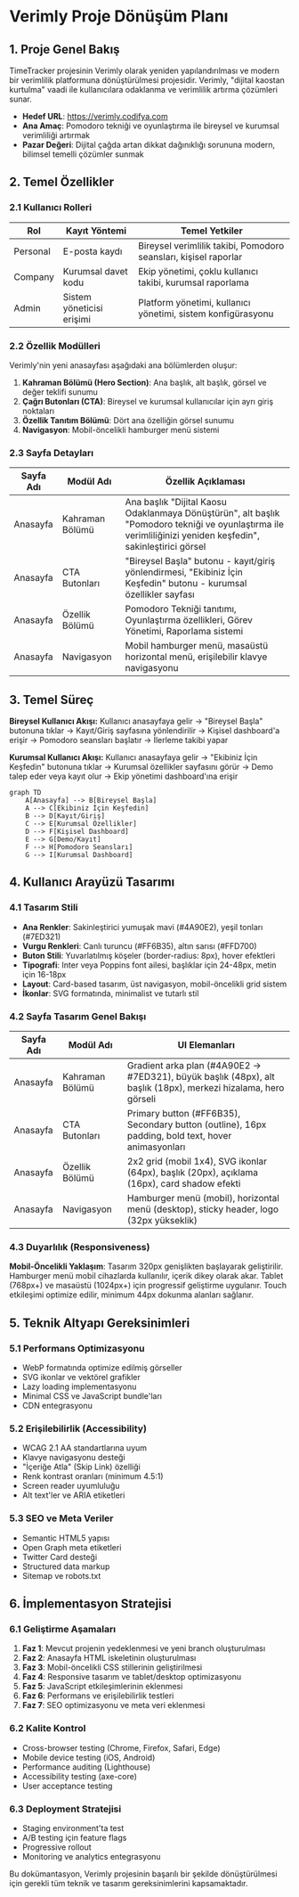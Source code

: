# Verimly Proje Dönüşüm Planı

## 1. Proje Genel Bakış
TimeTracker projesinin Verimly olarak yeniden yapılandırılması ve modern bir verimlilik platformuna dönüştürülmesi projesidir. Verimly, "dijital kaostan kurtulma" vaadi ile kullanıcılara odaklanma ve verimlilik artırma çözümleri sunar.

- **Hedef URL**: https://verimly.codifya.com
- **Ana Amaç**: Pomodoro tekniği ve oyunlaştırma ile bireysel ve kurumsal verimliliği artırmak
- **Pazar Değeri**: Dijital çağda artan dikkat dağınıklığı sorununa modern, bilimsel temelli çözümler sunmak

## 2. Temel Özellikler

### 2.1 Kullanıcı Rolleri

| Rol | Kayıt Yöntemi | Temel Yetkiler |
|-----|---------------|----------------|
| Personal | E-posta kaydı | Bireysel verimlilik takibi, Pomodoro seansları, kişisel raporlar |
| Company | Kurumsal davet kodu | Ekip yönetimi, çoklu kullanıcı takibi, kurumsal raporlama |
| Admin | Sistem yöneticisi erişimi | Platform yönetimi, kullanıcı yönetimi, sistem konfigürasyonu |

### 2.2 Özellik Modülleri

Verimly'nin yeni anasayfası aşağıdaki ana bölümlerden oluşur:

1. **Kahraman Bölümü (Hero Section)**: Ana başlık, alt başlık, görsel ve değer teklifi sunumu
2. **Çağrı Butonları (CTA)**: Bireysel ve kurumsal kullanıcılar için ayrı giriş noktaları
3. **Özellik Tanıtım Bölümü**: Dört ana özelliğin görsel sunumu
4. **Navigasyon**: Mobil-öncelikli hamburger menü sistemi

### 2.3 Sayfa Detayları

| Sayfa Adı | Modül Adı | Özellik Açıklaması |
|-----------|-----------|--------------------|
| Anasayfa | Kahraman Bölümü | Ana başlık "Dijital Kaosu Odaklanmaya Dönüştürün", alt başlık "Pomodoro tekniği ve oyunlaştırma ile verimliliğinizi yeniden keşfedin", sakinleştirici görsel |
| Anasayfa | CTA Butonları | "Bireysel Başla" butonu - kayıt/giriş yönlendirmesi, "Ekibiniz İçin Keşfedin" butonu - kurumsal özellikler sayfası |
| Anasayfa | Özellik Bölümü | Pomodoro Tekniği tanıtımı, Oyunlaştırma özellikleri, Görev Yönetimi, Raporlama sistemi |
| Anasayfa | Navigasyon | Mobil hamburger menü, masaüstü horizontal menü, erişilebilir klavye navigasyonu |

## 3. Temel Süreç

**Bireysel Kullanıcı Akışı:**
Kullanıcı anasayfaya gelir → "Bireysel Başla" butonuna tıklar → Kayıt/Giriş sayfasına yönlendirilir → Kişisel dashboard'a erişir → Pomodoro seansları başlatır → İlerleme takibi yapar

**Kurumsal Kullanıcı Akışı:**
Kullanıcı anasayfaya gelir → "Ekibiniz İçin Keşfedin" butonuna tıklar → Kurumsal özellikler sayfasını görür → Demo talep eder veya kayıt olur → Ekip yönetimi dashboard'ına erişir

```mermaid
graph TD
    A[Anasayfa] --> B[Bireysel Başla]
    A --> C[Ekibiniz İçin Keşfedin]
    B --> D[Kayıt/Giriş]
    C --> E[Kurumsal Özellikler]
    D --> F[Kişisel Dashboard]
    E --> G[Demo/Kayıt]
    F --> H[Pomodoro Seansları]
    G --> I[Kurumsal Dashboard]
```

## 4. Kullanıcı Arayüzü Tasarımı

### 4.1 Tasarım Stili

- **Ana Renkler**: Sakinleştirici yumuşak mavi (#4A90E2), yeşil tonları (#7ED321)
- **Vurgu Renkleri**: Canlı turuncu (#FF6B35), altın sarısı (#FFD700)
- **Buton Stili**: Yuvarlatılmış köşeler (border-radius: 8px), hover efektleri
- **Tipografi**: Inter veya Poppins font ailesi, başlıklar için 24-48px, metin için 16-18px
- **Layout**: Card-based tasarım, üst navigasyon, mobil-öncelikli grid sistem
- **İkonlar**: SVG formatında, minimalist ve tutarlı stil

### 4.2 Sayfa Tasarım Genel Bakışı

| Sayfa Adı | Modül Adı | UI Elemanları |
|-----------|-----------|---------------|
| Anasayfa | Kahraman Bölümü | Gradient arka plan (#4A90E2 → #7ED321), büyük başlık (48px), alt başlık (18px), merkezi hizalama, hero görseli |
| Anasayfa | CTA Butonları | Primary button (#FF6B35), Secondary button (outline), 16px padding, bold text, hover animasyonları |
| Anasayfa | Özellik Bölümü | 2x2 grid (mobil 1x4), SVG ikonlar (64px), başlık (20px), açıklama (16px), card shadow efekti |
| Anasayfa | Navigasyon | Hamburger menü (mobil), horizontal menü (desktop), sticky header, logo (32px yükseklik) |

### 4.3 Duyarlılık (Responsiveness)

**Mobil-Öncelikli Yaklaşım**: Tasarım 320px genişlikten başlayarak geliştirilir. Hamburger menü mobil cihazlarda kullanılır, içerik dikey olarak akar. Tablet (768px+) ve masaüstü (1024px+) için progressif geliştirme uygulanır. Touch etkileşimi optimize edilir, minimum 44px dokunma alanları sağlanır.

## 5. Teknik Altyapı Gereksinimleri

### 5.1 Performans Optimizasyonu
- WebP formatında optimize edilmiş görseller
- SVG ikonlar ve vektörel grafikler
- Lazy loading implementasyonu
- Minimal CSS ve JavaScript bundle'ları
- CDN entegrasyonu

### 5.2 Erişilebilirlik (Accessibility)
- WCAG 2.1 AA standartlarına uyum
- Klavye navigasyonu desteği
- "İçeriğe Atla" (Skip Link) özelliği
- Renk kontrast oranları (minimum 4.5:1)
- Screen reader uyumluluğu
- Alt text'ler ve ARIA etiketleri

### 5.3 SEO ve Meta Veriler
- Semantic HTML5 yapısı
- Open Graph meta etiketleri
- Twitter Card desteği
- Structured data markup
- Sitemap ve robots.txt

## 6. İmplementasyon Stratejisi

### 6.1 Geliştirme Aşamaları
1. **Faz 1**: Mevcut projenin yedeklenmesi ve yeni branch oluşturulması
2. **Faz 2**: Anasayfa HTML iskeletinin oluşturulması
3. **Faz 3**: Mobil-öncelikli CSS stillerinin geliştirilmesi
4. **Faz 4**: Responsive tasarım ve tablet/desktop optimizasyonu
5. **Faz 5**: JavaScript etkileşimlerinin eklenmesi
6. **Faz 6**: Performans ve erişilebilirlik testleri
7. **Faz 7**: SEO optimizasyonu ve meta veri eklenmesi

### 6.2 Kalite Kontrol
- Cross-browser testing (Chrome, Firefox, Safari, Edge)
- Mobile device testing (iOS, Android)
- Performance auditing (Lighthouse)
- Accessibility testing (axe-core)
- User acceptance testing

### 6.3 Deployment Stratejisi
- Staging environment'ta test
- A/B testing için feature flags
- Progressive rollout
- Monitoring ve analytics entegrasyonu

Bu dokümantasyon, Verimly projesinin başarılı bir şekilde dönüştürülmesi için gerekli tüm teknik ve tasarım gereksinimlerini kapsamaktadır.